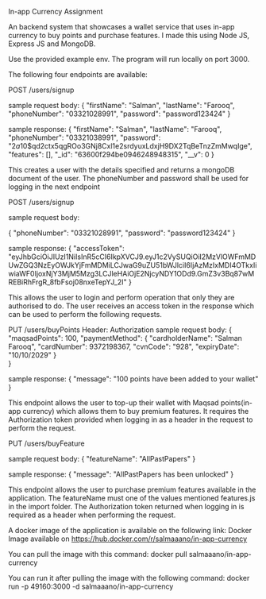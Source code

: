 In-app Currency Assignment

An backend system that showcases a wallet service that uses in-app currency to buy points and purchase features. I made this using Node JS, Express JS and MongoDB.

Use the provided example env. The program will run locally on port 3000.

The following four endpoints are available:

POST /users/signup

sample request body:
{
    "firstName": "Salman",
    "lastName": "Farooq",
    "phoneNumber": "03321028991",
    "password": "password123424"
}

sample response:
{
    "firstName": "Salman",
    "lastName": "Farooq",
    "phoneNumber": "03321038991",
    "password": "$2a$10$qd2ctx5qgROo3GNj8Cxl1e2srdyuxLdxjH9DX2TqBeTnzZmMwqIge",
    "features": [],
    "_id": "63600f294be0946248948315",
    "__v": 0
}

This creates a user with the details specified and returns a mongoDB document of the user. The phoneNumber and password shall
be used for logging in the next endpoint

POST /users/signup

sample request body:

{
    "phoneNumber": "03321028991",
    "password": "password123424"
}

sample response:
{
    "accessToken": "eyJhbGciOiJIUzI1NiIsInR5cCI6IkpXVCJ9.eyJ1c2VySUQiOiI2MzVlOWFmMDUwZGQ3NzEyOWJkYjFmMDMiLCJwaG9uZU51bWJlciI6IjAzMzIxMDI4OTkxIiwiaWF0IjoxNjY3MjM5Mzg3LCJleHAiOjE2NjcyNDY1ODd9.GmZ3v3Bq87wMREBiRhFrgR_8fbFsoj08nxeTepYJ_2I"
}

This allows the user to login and perform operation that only they are authorised to do.
The user receives an access token in the response which can be used to perform the following
requests.

PUT /users/buyPoints
Header: Authorization
sample request body: 
{
  "maqsadPoints": 100,
  "paymentMethod": {
      "cardholderName": "Salman Farooq",
      "cardNumber": 9372198367,
      "cvnCode": "928",
      "expiryDate": "10/10/2029"
  }  
}

sample response:
{
    "message": "100 points have been added to your wallet"
}

This endpoint allows the user to top-up their wallet with Maqsad points(in-app currency)
which allows them to buy premium features. It requires the Authorization token provided when logging in
as a header in the request to perform the request.

PUT /users/buyFeature

sample request body:
{
  "featureName": "AllPastPapers"
}

sample response:
{
    "message": "AllPastPapers has been unlocked"
}

This endpoint allows the user to purchase premium features available
in the application. The featureName must one of the values mentioned features.js in the import folder.
The Authorization token returned when logging in is required
as a header when performing the request.


A docker image of the application is available on the following link:
Docker Image available on https://hub.docker.com/r/salmaaano/in-app-currency

You can pull the image with this command:
docker pull salmaaano/in-app-currency

You can run it after pulling the image with the following command:
docker run -p 49160:3000 -d salmaaano/in-app-currency

